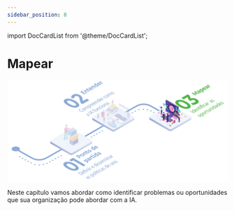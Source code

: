```yaml
---
sidebar_position: 8
---
```

import DocCardList from '@theme/DocCardList';

# Mapear
![Fluxo implantação IA - Entender](processo-mapear.svg)

Neste capítulo vamos abordar como identificar problemas ou oportunidades que sua organização pode abordar com a IA.

<!-- <DocCardList /> 
Estou na dúvida se coloco os itens do capítulo aqui -->